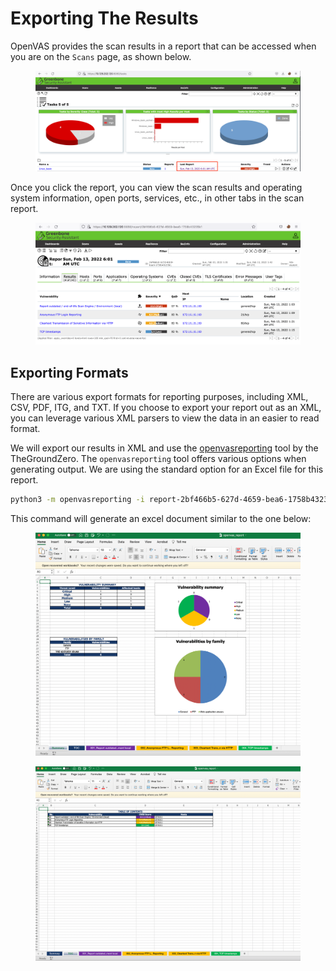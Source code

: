 # Exporting The Results

OpenVAS provides the scan results in a report that can be accessed when you are on the `Scans` page, as shown below.

<figure><img src="../../../../.gitbook/assets/image (2) (1) (1) (1) (1) (1) (1) (1) (1) (1) (1) (1) (1) (1) (1) (1) (1) (1) (1) (1) (1) (1) (1) (1) (1) (1) (1) (1) (1) (1) (1) (1) (1) (1) (1) (1).png" alt=""><figcaption></figcaption></figure>

Once you click the report, you can view the scan results and operating system information, open ports, services, etc., in other tabs in the scan report.

<figure><img src="../../../../.gitbook/assets/image (3) (1) (1) (1) (1) (1) (1) (1) (1) (1) (1) (1) (1) (1) (1) (1) (1) (1) (1) (1).png" alt=""><figcaption></figcaption></figure>

## Exporting Formats

There are various export formats for reporting purposes, including XML, CSV, PDF, ITG, and TXT. If you choose to export your report out as an XML, you can leverage various XML parsers to view the data in an easier to read format.

We will export our results in XML and use the [openvasreporting](https://github.com/TheGroundZero/openvasreporting) tool by the TheGroundZero. The `openvasreporting` tool offers various options when generating output. We are using the standard option for an Excel file for this report.

```bash
python3 -m openvasreporting -i report-2bf466b5-627d-4659-bea6-1758b43235b1.xml -f xlsx
```

This command will generate an excel document similar to the one below:

<figure><img src="../../../../.gitbook/assets/image (4) (1) (1) (1) (1) (1) (1) (1) (1) (1) (1) (1) (1).png" alt=""><figcaption></figcaption></figure>

<figure><img src="../../../../.gitbook/assets/image (5) (1) (1) (1) (1) (1) (1) (1) (1).png" alt=""><figcaption></figcaption></figure>
